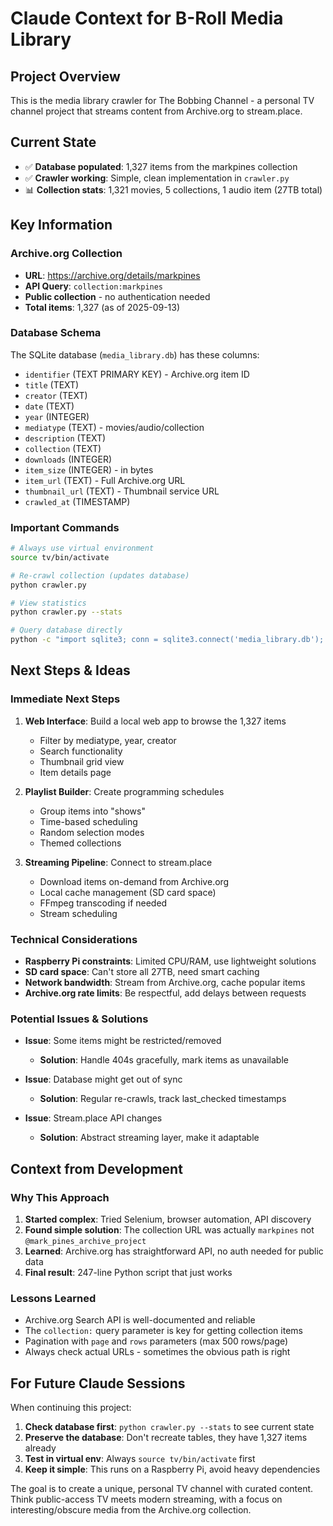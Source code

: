 # Claude Context for B-Roll Media Library

## Project Overview
This is the media library crawler for The Bobbing Channel - a personal TV channel project that streams content from Archive.org to stream.place.

## Current State
- ✅ **Database populated**: 1,327 items from the markpines collection
- ✅ **Crawler working**: Simple, clean implementation in `crawler.py`
- 📊 **Collection stats**: 1,321 movies, 5 collections, 1 audio item (27TB total)

## Key Information

### Archive.org Collection
- **URL**: https://archive.org/details/markpines
- **API Query**: `collection:markpines`
- **Public collection** - no authentication needed
- **Total items**: 1,327 (as of 2025-09-13)

### Database Schema
The SQLite database (`media_library.db`) has these columns:
- `identifier` (TEXT PRIMARY KEY) - Archive.org item ID
- `title` (TEXT)
- `creator` (TEXT)
- `date` (TEXT)
- `year` (INTEGER)
- `mediatype` (TEXT) - movies/audio/collection
- `description` (TEXT)
- `collection` (TEXT)
- `downloads` (INTEGER)
- `item_size` (INTEGER) - in bytes
- `item_url` (TEXT) - Full Archive.org URL
- `thumbnail_url` (TEXT) - Thumbnail service URL
- `crawled_at` (TIMESTAMP)

### Important Commands
```bash
# Always use virtual environment
source tv/bin/activate

# Re-crawl collection (updates database)
python crawler.py

# View statistics
python crawler.py --stats

# Query database directly
python -c "import sqlite3; conn = sqlite3.connect('media_library.db'); cursor = conn.cursor(); cursor.execute('SELECT COUNT(*) FROM media'); print(f'Total items: {cursor.fetchone()[0]}')"
```

## Next Steps & Ideas

### Immediate Next Steps
1. **Web Interface**: Build a local web app to browse the 1,327 items
   - Filter by mediatype, year, creator
   - Search functionality
   - Thumbnail grid view
   - Item details page

2. **Playlist Builder**: Create programming schedules
   - Group items into "shows"
   - Time-based scheduling
   - Random selection modes
   - Themed collections

3. **Streaming Pipeline**: Connect to stream.place
   - Download items on-demand from Archive.org
   - Local cache management (SD card space)
   - FFmpeg transcoding if needed
   - Stream scheduling

### Technical Considerations
- **Raspberry Pi constraints**: Limited CPU/RAM, use lightweight solutions
- **SD card space**: Can't store all 27TB, need smart caching
- **Network bandwidth**: Stream from Archive.org, cache popular items
- **Archive.org rate limits**: Be respectful, add delays between requests

### Potential Issues & Solutions
- **Issue**: Some items might be restricted/removed
  - **Solution**: Handle 404s gracefully, mark items as unavailable
  
- **Issue**: Database might get out of sync
  - **Solution**: Regular re-crawls, track last_checked timestamps
  
- **Issue**: Stream.place API changes
  - **Solution**: Abstract streaming layer, make it adaptable

## Context from Development

### Why This Approach
1. **Started complex**: Tried Selenium, browser automation, API discovery
2. **Found simple solution**: The collection URL was actually `markpines` not `@mark_pines_archive_project`
3. **Learned**: Archive.org has straightforward API, no auth needed for public data
4. **Final result**: 247-line Python script that just works

### Lessons Learned
- Archive.org Search API is well-documented and reliable
- The `collection:` query parameter is key for getting collection items
- Pagination with `page` and `rows` parameters (max 500 rows/page)
- Always check actual URLs - sometimes the obvious path is right

## For Future Claude Sessions

When continuing this project:
1. **Check database first**: `python crawler.py --stats` to see current state
2. **Preserve the database**: Don't recreate tables, they have 1,327 items already
3. **Test in virtual env**: Always `source tv/bin/activate` first
4. **Keep it simple**: This runs on a Raspberry Pi, avoid heavy dependencies

The goal is to create a unique, personal TV channel with curated content. Think public-access TV meets modern streaming, with a focus on interesting/obscure media from the Archive.org collection.